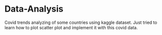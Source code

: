 # Data-Analysis
Covid trends analyzing of some countries using kaggle dataset. Just tried to learn how to plot scatter plot and implement it with this covid data.
